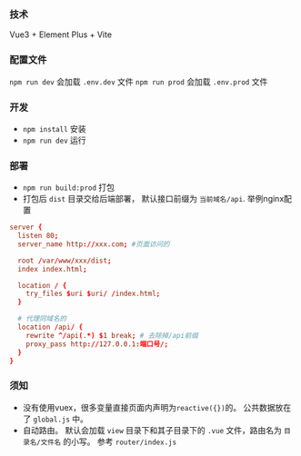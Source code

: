 ### 技术
Vue3 + Element Plus + Vite 


### 配置文件
`npm run dev` 会加载 `.env.dev` 文件
`npm run prod` 会加载 `.env.prod` 文件


### 开发 
- `npm install` 安装
- `npm run dev` 运行

### 部署
- `npm run build:prod` 打包
- 打包后 `dist` 目录交给后端部署， 默认接口前缀为 `当前域名/api`. 举例nginx配置
```conf
server {
  listen 80;
  server_name http://xxx.com; #页面访问的

  root /var/www/xxx/dist;
  index index.html;

  location / {
    try_files $uri $uri/ /index.html;
  }

  # 代理同域名的
  location /api/ {
    rewrite ^/api(.*) $1 break; # 去除掉/api前缀
    proxy_pass http://127.0.0.1:端口号/;
  }
}
```


### 须知
- 没有使用vuex，很多变量直接页面内声明为`reactive({})`的。 公共数据放在了 `global.js` 中。
- 自动路由。  默认会加载 `view` 目录下和其子目录下的 `.vue` 文件，路由名为  `目录名/文件名` 的小写。 参考 `router/index.js`

